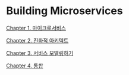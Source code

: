 # Building Microservices

[Chapter 1. 마이크로서비스](Building%20Microservices%20bb72bc02a30b4b5ab3e330ecac122a1a/Chapter%201%20%E1%84%86%E1%85%A1%E1%84%8B%E1%85%B5%E1%84%8F%E1%85%B3%E1%84%85%E1%85%A9%E1%84%89%E1%85%A5%E1%84%87%E1%85%B5%E1%84%89%E1%85%B3%20c9b349c43937486f8ada83af29f2dd9d.md)

[Chapter 2. 진화적 아키텍트](Building%20Microservices%20bb72bc02a30b4b5ab3e330ecac122a1a/Chapter%202%20%E1%84%8C%E1%85%B5%E1%86%AB%E1%84%92%E1%85%AA%E1%84%8C%E1%85%A5%E1%86%A8%20%E1%84%8B%E1%85%A1%E1%84%8F%E1%85%B5%E1%84%90%E1%85%A6%E1%86%A8%E1%84%90%E1%85%B3%20075fbddb1a0d4ae0af9fd5b3683305cf.md)

[Chapter 3. 서비스 모델링하기](Building%20Microservices%20bb72bc02a30b4b5ab3e330ecac122a1a/Chapter%203%20%E1%84%89%E1%85%A5%E1%84%87%E1%85%B5%E1%84%89%E1%85%B3%20%E1%84%86%E1%85%A9%E1%84%83%E1%85%A6%E1%86%AF%E1%84%85%E1%85%B5%E1%86%BC%E1%84%92%E1%85%A1%E1%84%80%E1%85%B5%2039ae17b506964607bbc2e51add807f7d.md)

[Chapter 4. 통합](Building%20Microservices%20bb72bc02a30b4b5ab3e330ecac122a1a/Chapter%204%20%E1%84%90%E1%85%A9%E1%86%BC%E1%84%92%E1%85%A1%E1%86%B8%203d276507f0c549e387fe946963247924.md)